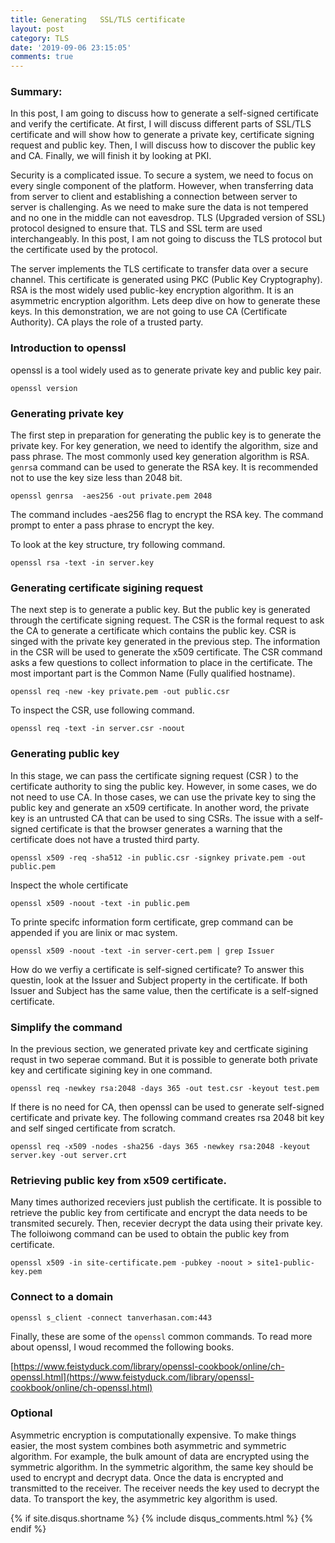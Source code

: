 ```yaml
---
title: Generating   SSL/TLS certificate
layout: post
category: TLS
date: '2019-09-06 23:15:05'
comments: true
---
```


### Summary:

In this post, I am going to discuss how to generate a self-signed certificate and verify the certificate. At first, I will discuss different parts of SSL/TLS certificate and will show how to generate a private key, certificate signing request and public key. Then, I will discuss how to discover the public key and CA. Finally, we will finish it by looking at PKI. 


Security is a complicated issue. To secure a system, we need to focus on every single component of the platform. However, when transferring data from server to client and establishing a connection between server to server is challenging. As we need to make sure the data is not tempered and no one in the middle can not eavesdrop. TLS (Upgraded version of SSL) protocol designed to ensure that. TLS and SSL term are used interchangeably.  In this post, I am not going to discuss the TLS protocol but the certificate used by the protocol. 


The server implements the TLS certificate to transfer data over a secure channel.  This certificate is generated using PKC (Public Key Cryptography). RSA is the most widely used public-key encryption algorithm. It is an asymmetric encryption algorithm.   Lets deep dive on how to generate these keys. In this demonstration, we are not going to use CA (Certificate Authority). CA plays the role of a trusted party. 





### Introduction to  openssl 

openssl is a tool widely used as  to generate private key and public key pair. 

```
openssl version
```

### Generating private key

The first step in preparation for generating the public key is to generate the private key. For key generation, we need to identify the algorithm, size and pass phrase. The most commonly used key generation algorithm is RSA.  `genrs`a command can be used to generate the RSA key. It is recommended not to use the key size less than 2048 bit. 

```
openssl genrsa  -aes256 -out private.pem 2048
```

The command includes -aes256 flag to encrypt the RSA key. The command prompt to enter a pass phrase to encrypt the key.

To look at the key structure, try following command. 

```
openssl rsa -text -in server.key
```

### Generating certificate sigining request

The next step is to generate a public key. But the public key is generated through the certificate signing request. The CSR is the formal request to ask the CA to generate a certificate which contains the public key. CSR is singed with the private key generated in the previous step. The information in the CSR will be used to generate the x509 certificate. The CSR command asks a few questions to collect information to place in the certificate. The most important part is the Common Name (Fully qualified hostname).

```
openssl req -new -key private.pem -out public.csr
```

To inspect the CSR, use following command. 

```
openssl req -text -in server.csr -noout

```

### Generating public key

In this stage, we can pass the certificate signing request (CSR ) to the certificate authority to sing the public key.  However, in some cases, we do not need to use CA. In those cases, we can use the private key to sing the public key and generate an x509 certificate.  In another word, the private key is an untrusted CA that can be used to sing CSRs. The issue with a self-signed certificate is that the browser generates a warning that the certificate does not have a trusted third party. 

```
openssl x509 -req -sha512 -in public.csr -signkey private.pem -out public.pem
```

Inspect the whole certificate

```
openssl x509 -noout -text -in public.pem

```

To printe specifc information form certificate, grep command can be appended if you are linix or mac system. 

```
openssl x509 -noout -text -in server-cert.pem | grep Issuer

```

How do we verfiy a certificate is self-signed certificate? To answer this questin, look at the Issuer and Subject property in the certificate. If both Issuer and Subject has the same value, then the certificate is a self-signed certificate. 


### Simplify the command 

In the previous section, we generated private key and certficate sigining requst in two seperae command. But it is possible to generate both private key and certificate sigining key in one command. 

```
openssl req -newkey rsa:2048 -days 365 -out test.csr -keyout test.pem

```

If there is no need for CA, then openssl can be used to generate self-signed certificate and private key. The following command creates rsa 2048 bit key and self singed certificate from scratch. 

```
openssl req -x509 -nodes -sha256 -days 365 -newkey rsa:2048 -keyout server.key -out server.crt
```

### Retrieving public key from x509 certificate. 

Many times authorized receviers just publish the certificate. It is possible to retrieve the public key from certificate and encrypt the data needs to be transmited securely. Then, recevier decrypt the data using their private key. The folloiwong command can be used to obtain the public key from certificate. 

```
openssl x509 -in site-certificate.pem -pubkey -noout > site1-public-key.pem
```


### Connect to a domain


```
openssl s_client -connect tanverhasan.com:443
```

Finally, these are some of the `openssl` common commands. To read more about openssl, I woud recommed the following books. 

[https://www.feistyduck.com/library/openssl-cookbook/online/ch-openssl.html](https://www.feistyduck.com/library/openssl-cookbook/online/ch-openssl.html)


### Optional

Asymmetric encryption is computationally expensive. To make things easier, the most system combines both asymmetric and symmetric algorithm. For example, the bulk amount of data are encrypted using the symmetric algorithm. In the symmetric algorithm, the same key should be used to encrypt and decrypt data. Once the data is encrypted and transmitted to the receiver. The receiver needs the key used to decrypt the data. To transport the key, the asymmetric key algorithm is used.


{% if site.disqus.shortname %}
  {% include disqus_comments.html %}
{% endif %}
